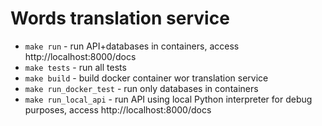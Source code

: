 # Words translation service

- `make run` - run API+databases in containers, access http://localhost:8000/docs
- `make tests` - run all tests
- `make build` - build docker container wor translation service
- `make run_docker_test` - run only databases in containers
- `make run_local_api` - run API using local Python interpreter for debug purposes, access http://localhost:8000/docs
